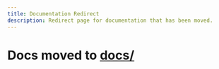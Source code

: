 ```yaml
---
title: Documentation Redirect
description: Redirect page for documentation that has been moved.
---
```


# Docs moved to [docs/](docs/API.md)
